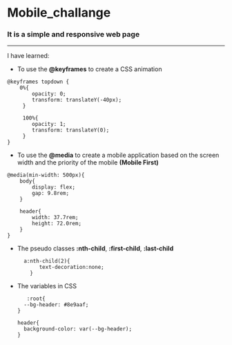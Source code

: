 # Mobile_challange
### It is a simple and responsive web page
-------------------------------------------
I have learned:

- To use the **@keyframes** to create a CSS animation
```
@keyframes topdown {
    0%{
        opacity: 0;
        transform: translateY(-40px);
     }
 
     100%{
        opacity: 1;
        transform: translateY(0);
     }
}
```

- To use the **@media** to create a mobile application based on the screen width and the priority of the mobile **(Mobile First)**
```
@media(min-width: 500px){
    body{
        display: flex;
        gap: 9.8rem;
    }

    header{
        width: 37.7rem;
        height: 72.0rem;
    }
}
```

- The pseudo classes **:nth-child**, **:first-child**, **:last-child**
  ```
    a:nth-child(2){
         text-decoration:none;
      }
  ```

- The variables in CSS
  ```
     :root{
    --bg-header: #8e9aaf;
  }

  header{
    background-color: var(--bg-header);
  }
```
